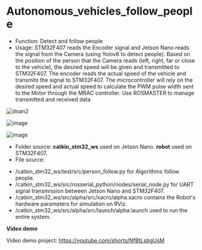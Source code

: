 # Autonomous_vehicles_follow_people

- Function: Detect and follow people
- Usage: STM32F407 reads the Encoder signal and Jetson Nano reads the signal from the Camera (using Yolov8 to detect people). Based on the position of the person that the Camera reads (left, right, far or close to the vehicle), the desired speed will be given and transmitted to STM32F407. The encoder reads the actual speed of the vehicle and transmits the signal to STM32F407. The microcontroller will rely on the desired speed and actual speed to calculate the PWM pulse width sent to the Motor through the MRAC controller. Use ROSMASTER to manage transmitted and received data

![doan2](https://github.com/tanphanzero/Autonomous_vehicles_follow_people/assets/85573204/2daad9e5-ad65-4ff8-b099-3d067e0ed39b)

![image](https://github.com/tanphanzero/Autonomous_vehicles_follow_people/assets/85573204/8ca1c5f6-9d38-4b10-9a12-f38db396835a)

![image](https://github.com/tanphanzero/Autonomous_vehicles_follow_people/assets/85573204/b4d97525-eb2f-472d-93ec-78b2796f6bbc)

- Folder source: **catkin_stm32_ws** used on Jetson Nano. **robot** used on STM32F407.
- File source:
* /catkin_stm32_ws/test/src/person_follow.py for Algorithms follow people.
* /catkin_stm32_ws/src/rosserial_python/nodes/serial_node.py for UART signal transmission between Jetson Nano and STM32F407.
* /catkin_stm32_ws/src/alpha/src/xacro/alpha.xacro contains the Robot's hardware parameters for simulation on RViz.
* /catkin_stm32_ws/src/alpha/src/launch/alpha.launch used to run the entire system.

**Video demo**

Video demo project: https://youtube.com/shorts/NfBtLsbgUsM
